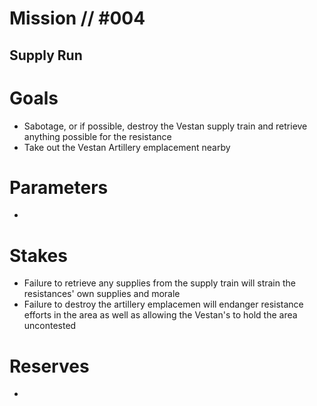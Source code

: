 # Mission // #004
## Supply Run

# Goals
- Sabotage, or if possible, destroy the Vestan supply train and retrieve anything possible for the resistance
- Take out the Vestan Artillery emplacement nearby

# Parameters
- 

# Stakes
- Failure to retrieve any supplies from the supply train will strain the resistances' own supplies and morale
- Failure to destroy the artillery emplacemen will endanger resistance efforts in the area as well as allowing the Vestan's to hold the area uncontested

# Reserves
-

